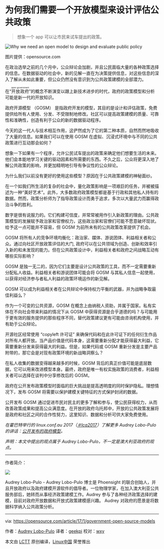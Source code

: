 为何我们需要一个开放模型来设计评估公共政策
============================================================

> 想象一个 app 可以让市民来试车提出的政策。

![Why we need an open model to design and evaluate public policy](https://opensource.com/sites/default/files/styles/image-full-size/public/images/government/GOV_citizen_participation.jpg?itok=eeLWQgev "Why we need an open model to design and evaluate public policy") 

图片提供：opensource.com

在政治选举之前的几个月中，公众辩论会加剧，并且公民面临大量的各种政策选择的信息。在数据驱动的社会中，新的见解一直在为决策提供信息，对这些信息的深入了解从未如此重要，但公众仍然没有意识到为公共政策建模的全部潜力。

在“<ruby>开放政府<rt>open government</rt></ruby>”的概念不断演变以跟上新技术进步的时代，政府的政策模型和分析可能是新一代的开放知识。

政府开源模型 （GOSM） 是指政府开发的模型，其目的是设计和评估政策，免费提供给所有人使用、分发、不受限制地修改。社区可以提高政策建模的质量、可靠性和准确性，创造有利于公众的新的数据驱动程序。

今天的这一代人与技术相互作用，这俨然成为了它的第二种本质，自然而然地吸收了大量的信息。如果我们可以在使用 GOSM 在虚拟、沉浸式环境中与不同的公共政策进行互动那会如何？

想象一下如果有一个程序，允许公民试车提出的政策来确定他们想要生活的未来。他们会本能地学习关键的驱动因素和所需要的东西。不久之后，公众将更深入地了解公共政策的影响，并更加精明地引导有争议性的公众辩论。

为什么我们以前没有更好的使用这些模型？原因在于公共政策建模的神秘面纱。

在一个如我们所生活的复杂的社会中，量化政策影响是一项艰巨的任务，并被被描述为一种“美好艺术”。此外，大多数政府政策模型都是基于行政和其他私人持有的数据。然而，政策分析师为了指导政策设计而勇于追求，多次以大量武力而赢得政治斗争的胜利。

数字是很有说服力的。它们构建可信度，并常常被用作引入新政策的理由。公共政策模型的发展赋予政治家和官僚权力，这些政治家和官僚们可能不愿意破坏现状。给予这一点可能并不容易，但 GOSM 为前所未有的公共政策改革提供了机会。

GOSM 将所有人的竞争环境均衡化：政治家、媒体、游说团体、利益相关者和公众。通过向社区开放政策评估的大门, 政府可以在公共领域为创造、创新和效率引入新的和未发现的能力。但在公共政策设计中，利益相关者和政府之间战略互动有哪些实际影响？

GOSM 是独一无二的，因为它们主要是设计公共政策的工具，而不一定需要重新分配私人收益。利益相关者和游说团体可能会将 GOSM 与其私人信息一起使用，以获得对经济参与者私人利益的政策环境运作的新见解。

GOSM 可以成为利益相关者在公共辩论中保持权力平衡的武器，并为战略争取最佳利益么？

作为一个可变的公共资源，GOSM 在概念上由纳税人资助，并属于国家。私有实体在不向社会带来利益的情况下从 GOSM 中获得资源是合乎道德的吗？与可能用于更有效的服务提供的那些程序不同，替代政策建议更有可能由咨询机构使用，并有助于公众辩论。

开源社区经常使用 “copyleft 许可证” 来确保代码和在此许可证下的任何衍生作品对所有人都开放。当产品价值是代码本身，这需要重新分配才能获得最大利益，它需要重新分发来获得最大的利益。但是，如果代码或 GOSM 重新分发是主要产品附带的，那它会是对现有政策环境的新战略洞察么？

在私人收集的数据变得越来越多的时候，GOSM 背后的真正价值可能是底层数据，它可以用来改进模型本身。最终，政府是唯一有权实施政策的消费者，利益相关者可以选择在谈判中分享修改后的 GOSM。

政府在公开发布政策模型时面临的巨大挑战是提高透明度的同时保护隐私。理想情况下，发布 GOSM 将需要以保护建模关键特征的方式保护封闭的数据。

公开发布 GOSM 通过促进市民对民主的更多了解和参与，使公民获得权力，从而改善政策成果和提高公众满意度。在开放的政府乌托邦中，开放的公共政策发展将是政府和社区之间的合作性努力，这里知识、数据和分析可供大家免费使用。

_在霍巴特举行的 linux.conf.au 2017（[＃lca2017][1]）了解更多 Audrey Lobo-Pulo 的讲话：[公开发布的政府模型][2]。_

_声明：本文中提出的观点属于 Audrey Lobo-Pulo，不一定是澳大利亚政府的观点。_

--------------------------------------------------------------------------------

作者简介：

![](https://opensource.com/sites/default/files/styles/profile_pictures/public/pictures/1-_mg_2552.jpg?itok=-RflZ4Wv)

Audrey Lobo-Pulo - Audrey Lobo-Pulo 博士是 Phoensight 的联合创始人，并且开放政府以及政府建模开源软件的倡导者。一位物理学家，在加入澳大利亚公共服务部后，她转而从事经济政策建模工作。Audrey 参与了各种经济政策选择的建模，目前对政府开放数据和开放式政策建模感兴趣。 Audrey 对政府的愿景是将数据科学纳入公共政策分析。

--------------------------------------------------------------------------------

via: https://opensource.com/article/17/1/government-open-source-models

作者：[Audrey Lobo-Pulo][a]
译者：[geekpi](https://github.com/geekpi)
校对：[wxy](https://github.com/wxy)

本文由 [LCTT](https://github.com/LCTT/TranslateProject) 原创编译，[Linux中国](https://linux.cn/) 荣誉推出

[a]:https://opensource.com/users/audrey-lobo-pulo
[1]:https://twitter.com/search?q=%23lca2017&src=typd
[2]:https://linux.conf.au/schedule/presentation/31/
[3]:https://opensource.com/article/17/1/government-open-source-models?rate=p9P_dJ3xMrvye9a6xiz6K_Hc8pdKmRvMypzCNgYthA0
